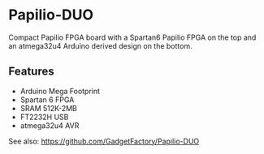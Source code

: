 Papilio-DUO
==============
Compact Papilio FPGA board with a Spartan6 Papilio FPGA on the top and an atmega32u4 Arduino derived design on the bottom.

Features
--------
* Arduino Mega Footprint
* Spartan 6 FPGA
* SRAM 512K-2MB
* FT2232H USB
* atmega32u4 AVR

See also: https://github.com/GadgetFactory/Papilio-DUO
